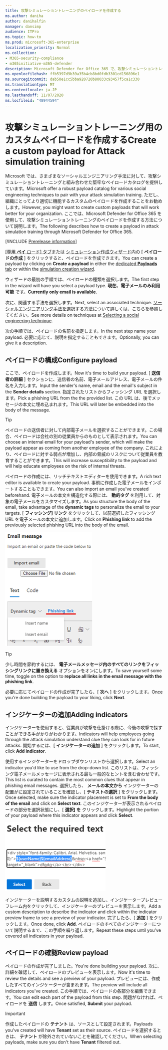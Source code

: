 ```yaml
---
title: 攻撃シミュレーショントレーニングのペイロードを作成する
ms.author: daniha
author: danihalfin
manager: dansimp
audience: ITPro
ms.topic: how-to
ms.prod: microsoft-365-enterprise
localization_priority: Normal
ms.collection:
- M365-security-compliance
- m365initiative-m365-defender
description: Microsoft Defender for Office 365 で、攻撃シミュレーショントレーニング用のカスタムペイロードを作成する方法について説明します。
ms.openlocfilehash: ffb5397d9b39a35b4cb8bd0fdb3301cd156896e1
ms.sourcegitcommit: dab50e1cc5bba920720b80033c93457f5ca1c330
ms.translationtype: MT
ms.contentlocale: ja-JP
ms.lasthandoff: 11/07/2020
ms.locfileid: "48944594"
---
```

# <a name="create-a-custom-payload-for-attack-simulation-training"></a><span data-ttu-id="09eaf-103">攻撃シミュレーショントレーニング用のカスタムペイロードを作成する</span><span class="sxs-lookup"><span data-stu-id="09eaf-103">Create a custom payload for Attack simulation training</span></span>

<span data-ttu-id="09eaf-104">Microsoft では、さまざまなソーシャルエンジニアリング手法に対して、攻撃シミュレーショントレーニングと組み合わせた堅牢なペイロードカタログを提供しています。</span><span class="sxs-lookup"><span data-stu-id="09eaf-104">Microsoft offer a robust payload catalog for various social engineering techniques to pair with your attack simulation training.</span></span> <span data-ttu-id="09eaf-105">ただし、組織にとってより適切に機能するカスタムのペイロードを作成することをお勧めします。</span><span class="sxs-lookup"><span data-stu-id="09eaf-105">However, you might want to create custom payloads that will work better for your organization.</span></span> <span data-ttu-id="09eaf-106">ここでは、Microsoft Defender for Office 365 を使用して、攻撃シミュレーショントレーニングのペイロードを作成する方法について説明します。</span><span class="sxs-lookup"><span data-stu-id="09eaf-106">The following describes how to create a payload in attack simulation training through Microsoft Defender for Office 365.</span></span>

[!INCLUDE [Prerelease information](../includes/prerelease.md)]

<span data-ttu-id="09eaf-107">[ [専用 **ペイ** ロード] タブ](https://security.microsoft.com/attacksimulator?viewid=payload)または [シミュレーション作成ウィザード](attack-simulation-training.md#selecting-a-payload)内の [ **ペイロードの作成** ] をクリックすると、ペイロードを作成できます。</span><span class="sxs-lookup"><span data-stu-id="09eaf-107">You can create a payload by clicking on **Create a payload** in either the [dedicated **Payloads** tab](https://security.microsoft.com/attacksimulator?viewid=payload) or within the [simulation creation wizard](attack-simulation-training.md#selecting-a-payload).</span></span>

<span data-ttu-id="09eaf-108">ウィザードの最初の手順では、ペイロードの種類を選択します。</span><span class="sxs-lookup"><span data-stu-id="09eaf-108">The first step in the wizard will have you select a payload type.</span></span> <span data-ttu-id="09eaf-109">**現在、電子メールのみ利用可能** です。</span><span class="sxs-lookup"><span data-stu-id="09eaf-109">**Currently only email is available**.</span></span>

<span data-ttu-id="09eaf-110">次に、関連する手法を選択します。</span><span class="sxs-lookup"><span data-stu-id="09eaf-110">Next, select an associated technique.</span></span> <span data-ttu-id="09eaf-111">[ソーシャルエンジニアリング手法を選択](attack-simulation-training.md#selecting-a-social-engineering-technique)する方法について詳しくは、こちらを参照してください。</span><span class="sxs-lookup"><span data-stu-id="09eaf-111">See more details on techniques at [Selecting a social engineering technique](attack-simulation-training.md#selecting-a-social-engineering-technique).</span></span>

<span data-ttu-id="09eaf-112">次の手順では、ペイロードの名前を指定します。</span><span class="sxs-lookup"><span data-stu-id="09eaf-112">In the next step name your payload.</span></span> <span data-ttu-id="09eaf-113">必要に応じて、説明を指定することもできます。</span><span class="sxs-lookup"><span data-stu-id="09eaf-113">Optionally, you can give it a description.</span></span>

## <a name="configure-payload"></a><span data-ttu-id="09eaf-114">ペイロードの構成</span><span class="sxs-lookup"><span data-stu-id="09eaf-114">Configure payload</span></span>

<span data-ttu-id="09eaf-115">ここで、ペイロードを作成します。</span><span class="sxs-lookup"><span data-stu-id="09eaf-115">Now it's time to build your payload.</span></span> <span data-ttu-id="09eaf-116">[ **送信者の詳細** ] セクションに、送信者の名前、電子メールアドレス、電子メールの件名を入力します。</span><span class="sxs-lookup"><span data-stu-id="09eaf-116">Input the sender's name, email and the email's subject in the **Sender details** section.</span></span> <span data-ttu-id="09eaf-117">指定されたリストからフィッシング URL を選択します。</span><span class="sxs-lookup"><span data-stu-id="09eaf-117">Pick a phishing URL from the the provided list.</span></span> <span data-ttu-id="09eaf-118">この URL は、後でメッセージの本文に埋め込まれます。</span><span class="sxs-lookup"><span data-stu-id="09eaf-118">This URL will later be embedded into the body of the message.</span></span>

> [!TIP]
> <span data-ttu-id="09eaf-119">ペイロードの送信者に対して内部電子メールを選択することができます。この場合、ペイロードは会社の別の従業員からのものとして表示されます。</span><span class="sxs-lookup"><span data-stu-id="09eaf-119">You can choose an internal email for your payload's sender, which will make the payload appear as coming from another employee of the company.</span></span> <span data-ttu-id="09eaf-120">これにより、ペイロードに対する弱点が増加し、内部の脅威のリスクについて従業員を教育することができます。</span><span class="sxs-lookup"><span data-stu-id="09eaf-120">This will increase susceptibility to the payload and will help educate employees on the risk of internal threats.</span></span>

<span data-ttu-id="09eaf-121">ペイロードの作成には、リッチテキストエディターを使用できます。</span><span class="sxs-lookup"><span data-stu-id="09eaf-121">A rich text editor is available to create your payload.</span></span> <span data-ttu-id="09eaf-122">事前に作成した電子メールをインポートすることもできます。</span><span class="sxs-lookup"><span data-stu-id="09eaf-122">You can also import an email you've created beforehand.</span></span> <span data-ttu-id="09eaf-123">電子メールの本文を構造化する際には、 **動的タグ** を利用して、対象の電子メールをカスタマイズします。</span><span class="sxs-lookup"><span data-stu-id="09eaf-123">As you structure the body of the email, take advantage of the **dynamic tags** to personalize the email to your targets.</span></span> <span data-ttu-id="09eaf-124">[ **フィッシング] リンク** をクリックして、以前選択したフィッシング URL を電子メールの本文に追加します。</span><span class="sxs-lookup"><span data-stu-id="09eaf-124">Click on **Phishing link** to add the previously selected phishing URL into the body of the email.</span></span>

![Microsoft Defender for Office 365 のためのペイロード作成で強調表示されたフィッシングリンクと動的タグ](../../media/attack-sim-preview-payload-email-body.png)

> [!TIP]
> <span data-ttu-id="09eaf-126">少し時間を節約するには、 **電子メールメッセージ内のすべてのリンクをフィッシングリンクに置き換える** オプションをオンにします。</span><span class="sxs-lookup"><span data-stu-id="09eaf-126">To save yourself some time, toggle on the option to **replace all links in the email message with the phishing link**.</span></span>

<span data-ttu-id="09eaf-127">必要に応じてペイロードの作成が完了したら、[ **次へ** ] をクリックします。</span><span class="sxs-lookup"><span data-stu-id="09eaf-127">Once you're done building the payload to your liking, click **Next**.</span></span>

## <a name="adding-indicators"></a><span data-ttu-id="09eaf-128">インジケーターの追加</span><span class="sxs-lookup"><span data-stu-id="09eaf-128">Adding indicators</span></span>

<span data-ttu-id="09eaf-129">インジケーターを使用すると、従業員が攻撃を仕掛ける際に、今後の攻撃で探すことができる手がかりがわかります。</span><span class="sxs-lookup"><span data-stu-id="09eaf-129">Indicators will help employees going through the attack simulation understand clue they can look for in future attacks.</span></span> <span data-ttu-id="09eaf-130">開始するには、[ **インジケーターの追加** ] をクリックします。</span><span class="sxs-lookup"><span data-stu-id="09eaf-130">To start, click **Add indicator**.</span></span>

<span data-ttu-id="09eaf-131">使用するインジケーターをドロップダウンリストから選択します。</span><span class="sxs-lookup"><span data-stu-id="09eaf-131">Select an indicator you'd like to use from the drop-down list.</span></span> <span data-ttu-id="09eaf-132">このリストは、フィッシング電子メールメッセージに表示される最も一般的なヒントを含む合わせです。</span><span class="sxs-lookup"><span data-stu-id="09eaf-132">This list is curated to contain the most common clues that appear in phishing email messages.</span></span> <span data-ttu-id="09eaf-133">選択したら、 **メールの本文から** インジケーターの配置がに設定されていることを確認し、[ **テキストの選択** ] をクリックします。</span><span class="sxs-lookup"><span data-stu-id="09eaf-133">Once selected, make sure the indicator placement is set to **From the body of the email** and click on **Select text**.</span></span> <span data-ttu-id="09eaf-134">このインジケーターが表示されるペイロードの部分を選択状態にし、[ **選択] を** クリックします。</span><span class="sxs-lookup"><span data-stu-id="09eaf-134">Highlight the portion of your payload where this indicator appears and click **Select**.</span></span>

![メッセージ本文内の強調表示されたテキスト。攻撃シミュレーショントレーニングのインジケーターに追加する](../../media/attack-sim-preview-select-text.png)

<span data-ttu-id="09eaf-136">インジケーターを説明するカスタムの説明を追加し、インジケータープレビューフレーム内をクリックして、インジケーターのプレビューを表示します。</span><span class="sxs-lookup"><span data-stu-id="09eaf-136">Add a custom description to describe the indicator and click within the indicator preview frame to see a preview of your indicator.</span></span> <span data-ttu-id="09eaf-137">完了したら、[ **追加** ] をクリックします。</span><span class="sxs-lookup"><span data-stu-id="09eaf-137">Once done, click **Add**.</span></span> <span data-ttu-id="09eaf-138">ペイロードのすべてのインジケーターについて説明するまで、この手順を繰り返します。</span><span class="sxs-lookup"><span data-stu-id="09eaf-138">Repeat these steps until you've covered all indicators in your payload.</span></span>

## <a name="review-payload"></a><span data-ttu-id="09eaf-139">ペイロードの確認</span><span class="sxs-lookup"><span data-stu-id="09eaf-139">Review payload</span></span>

<span data-ttu-id="09eaf-140">ペイロードの作成が完了しました。</span><span class="sxs-lookup"><span data-stu-id="09eaf-140">You're done building your payload.</span></span> <span data-ttu-id="09eaf-141">次に、詳細を確認して、ペイロードのプレビューを表示します。</span><span class="sxs-lookup"><span data-stu-id="09eaf-141">Now it's time to review the details and see a preview of your payload.</span></span> <span data-ttu-id="09eaf-142">プレビューには、作成したすべてのインジケーターが含まれます。</span><span class="sxs-lookup"><span data-stu-id="09eaf-142">The preview will include all indicators you've created.</span></span> <span data-ttu-id="09eaf-143">この手順では、ペイロードの各部分を編集できます。</span><span class="sxs-lookup"><span data-stu-id="09eaf-143">You can edit each part of the payload from this step.</span></span> <span data-ttu-id="09eaf-144">問題がなければ、ペイロードを **送信** します。</span><span class="sxs-lookup"><span data-stu-id="09eaf-144">Once satisfied, **Submit** your payload.</span></span> 

> [!IMPORTANT]
> <span data-ttu-id="09eaf-145">作成したペイロードの **テナント** は、ソースとして設定されます。</span><span class="sxs-lookup"><span data-stu-id="09eaf-145">Payloads you've created will have **Tenant** set as their source.</span></span> <span data-ttu-id="09eaf-146">ペイロードを選択するときは、 **テナント** が除外されていないことを確認してください。</span><span class="sxs-lookup"><span data-stu-id="09eaf-146">When selecting payloads, make sure you don't have **Tenant** filtered out.</span></span>